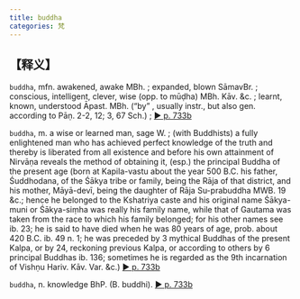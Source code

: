 ```yaml
---
title: buddha
categories: 梵
---
```

## 【释义】
`buddha`, mfn. awakened, awake MBh. ; expanded, blown SāmavBr. ; conscious, intelligent, clever, wise (opp. to mūḍha) MBh. Kāv. &c. ; learnt, known, understood Āpast. MBh. (“by” , usually instr., but also gen. according to Pāṇ. 2-2, 12; 3, 67 Sch.) ; [► p. 733b](http://fanfoyan.com/pdfjs/show-mw.html?cur=0733&max=1333&len=4&path=/mw/)

`buddha`, m. a wise or learned man, sage W. ; (with Buddhists) a fully enlightened man who has achieved perfect knowledge of the truth and thereby is liberated from all existence and before his own attainment of Nirvāṇa reveals the method of obtaining it, (esp.) the principal Buddha of the present age (born at Kapila-vastu about the year 500 B.C. his father, Śuddhodana, of the Śākya tribe or family, being the Rāja of that district, and his mother, Māyā-devī, being the daughter of Rāja Su-prabuddha MWB. 19 &c.; hence he belonged to the Kshatriya caste and his original name Śākya-muni or Śākya-siṃha was really his family name, while that of Gautama was taken from the race to which his family belonged; for his other names see ib. 23; he is said to have died when he was 80 years of age, prob. about 420 B.C. ib. 49 n. 1; he was preceded by 3 mythical Buddhas of the present Kalpa, or by 24, reckoning previous Kalpa, or according to others by 6 principal Buddhas ib. 136; sometimes he is regarded as the 9th incarnation of Vishṇu Hariv. Kāv. Var. &c.) [► p. 733b](http://fanfoyan.com/pdfjs/show-mw.html?cur=0733&max=1333&len=4&path=/mw/)

`buddha`, n. knowledge BhP. (B. buddhi). [► p. 733b](http://fanfoyan.com/pdfjs/show-mw.html?cur=0733&max=1333&len=4&path=/mw/)

